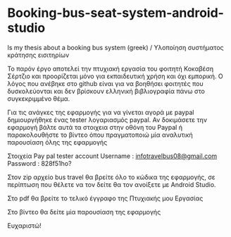 # Booking-bus-seat-system-android-studio
Is my thesis about a booking bus system (greek) / Υλοποίηση συστήματος κράτησης εισιτηρίων


To παρόν έργο αποτελεί την πτυχιακή εργασία του φοιτητή Κοκαβέση Σέρτζιο και προορίζεται μόνο για εκπαιδευτική χρήση και όχι εμπορική. 
Ο λόγος που ανέβηκε στο github είναι για να βοηθήσει φοιτητές που δυσκολεύονται και δεν βρίσκουν ελληνική βιβλιογραφία πάνω στο συγκεκριμμένο θέμα. 

Για τις ανάγκες της εφαρμογής για να γίνεται αγορά με paypal δημιουργήθηκε ένας tester λογαριασμός paypal. Αν δοκιμάσετε την εφαρμογή βάλτε
αυτά τα στοιχεια στην οθόνη του Paypal ή παρακολουθήστε το βίντεο όπου πραγματοποιώ μία αναλυτική παρουσίαση όλης της εφαρμογής

Στοιχεία Pay pal tester account
Username : infotravelbus08@gmail.com
Password : 828f51ho?



Στον zip αρχείο bus travel θα βρείτε όλο το κώδικα της εφαρμογής, σε περίπτωση που θέλετε να τον δείτε 
θα τον ανοίξετε με Android Studio.

Στο pdf θα βρείτε το τελικό έγγραφο της Πτυχιακής μου Εργασίας

Στο βίντεο θα δείτε μία παρουσίαση της εφαρμογής 

Ευχαριστώ!
